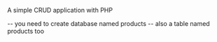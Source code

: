 A simple CRUD application with PHP 

-- you need to create database named products
-- also a table named products too


